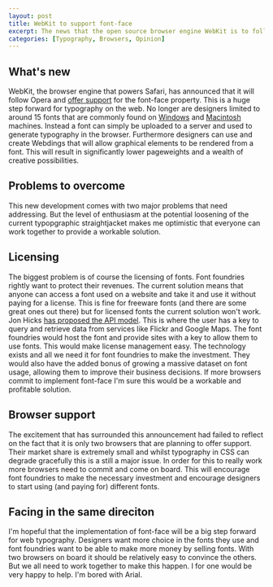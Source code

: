 ```yaml
--- 
layout: post
title: WebKit to support font-face
excerpt: The news that the open source browser engine WebKit is to follow Opera and support font-face is great news for web typography. But more work needs to be done by the web community, browser manufacturers and font foundries.
categories: [Typography, Browsers, Opinion]
---
```

## What's new

WebKit, the browser engine that powers Safari, has announced that it will follow Opera and [offer support][1] for the font-face property. This is a huge step forward for typography on the web. No longer are designers limited to around 15 fonts that are commonly found on [Windows][2] and [Macintosh][3] machines. Instead a font can simply be uploaded to a server and used to generate typography in the browser. Furthermore designers can use and create Webdings that will allow graphical elements to be rendered from a font. This will result in significantly lower pageweights and a wealth of creative possibilities.

## Problems to overcome

This new development comes with two major problems that need addressing. But the level of enthusiasm at the potential loosening of the current typopgraphic straightjacket makes me optimistic that everyone can work together to provide a workable solution. 

## Licensing

The biggest problem is of course the licensing of fonts. Font foundries rightly want to protect their revenues. The current solution means that anyone can access a font used on a website and take it and use it without paying for a license. This is fine for freeware fonts (and there are some great ones out there) but for licensed fonts the current solution won't work. Jon Hicks [has proposed the API model][4]. This is where the user has a key to query and retrieve data from services like Flickr and Google Maps. The font foundries would host the font and provide sites with a key to allow them to use fonts. This would make license management easy. The technology exists and all we need it for font foundries to make the investment. They would also have the added bonus of growing a massive dataset on font usage, allowing them to improve their business decisions. If more browsers commit to implement font-face I'm sure this would be a workable and profitable solution. 

## Browser support

The excitement that has surrounded this announcement had failed to reflect on the fact that it is only two browsers that are planning to offer support. Their market share is extremely small and whilst typography in CSS can degrade gracefully this is a still a major issue. In order for this to really work more browsers need to commit and come on board. This will encourage font foundries to make the necessary investment and encourage designers to start using (and paying for) different fonts.

## Facing in the same direciton

I'm hopeful that the implementation of font-face will be a big step forward for web typography. Designers want more choice in the fonts they use and font foundries want to be able to make more money by selling fonts. With two browsers on board it should be relatively easy to convince the others. But we all need to work together to make this happen. I for one would be very happy to help. I'm bored with Arial.

 [1]: http://webkit.org/blog/124/downloadable-fonts/
 [2]: http://www.codestyle.org/css/font-family/sampler-WindowsResults.shtml
 [3]: http://www.codestyle.org/css/font-family/sampler-MacResults.shtml
 [4]: http://www.hicksdesign.co.uk/journal/fonts-in-your-face
